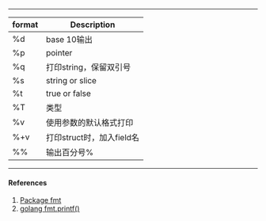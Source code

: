 





-----



| format | Description               |
| ------ | ------------------------- |
| %d     | base 10输出               |
| %p     | pointer                   |
| %q     | 打印string，保留双引号    |
| %s     | string or slice           |
| %t     | true or false             |
| %T     | 类型                      |
| %v     | 使用参数的默认格式打印    |
| %+v    | 打印struct时，加入field名 |
| %%     | 输出百分号%               |



---

#### References

1. [Package fmt](https://golang.org/pkg/fmt/)
2. [golang fmt.printf()](https://studygolang.com/articles/2880)